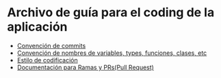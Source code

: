 # Archivo de guía para el coding de la aplicación

- [Convención de commits](./docs/convencion-commits.md)
- [Convención de nombres de variables, types, funciones, clases, etc](./docs/convencion-nombres-variables.md)
- [Estilo de codificación](./docs/estilo-codificacion.md)
- [Documentación para Ramas y PRs(Pull Request)](./docs/ramas-prs.md)